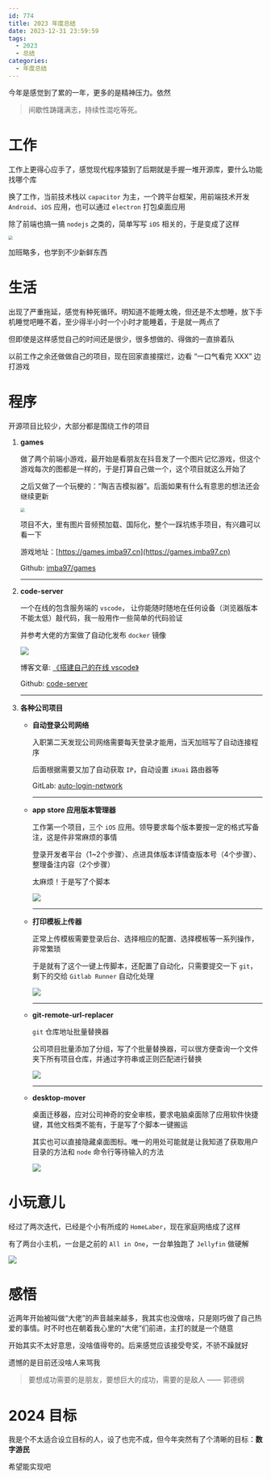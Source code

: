 ```yaml
---
id: 774
title: 2023 年度总结
date: 2023-12-31 23:59:59
tags:
  - 2023
  - 总结
categories:
  - 年度总结
---
```


今年是感觉到了累的一年，更多的是精神压力。依然

> 间歇性踌躇满志，持续性混吃等死。

# 工作

工作上更得心应手了，感觉现代程序猿到了后期就是手握一堆开源库，要什么功能找哪个库

换了工作，当前技术栈以 `capacitor` 为主，一个跨平台框架，用前端技术开发 `Android`、`iOS` 应用，也可以通过 `electron` 打包桌面应用

除了前端也搞一搞 `nodejs` 之类的，简单写写 `iOS` 相关的，于是变成了这样

<img src="https://imba97.cn/uploads/2023/12/report-2023-1.png" style="zoom:50%;" />

加班略多，也学到不少新鲜东西

# 生活

出现了严重拖延，感觉有种死循环。明知道不能睡太晚，但还是不太想睡，放下手机睡觉吧睡不着，至少得半小时一个小时才能睡着，于是就一两点了

但即使是这样感觉自己的时间还是很少，很多想做的、得做的一直排着队

以前工作之余还做做自己的项目，现在回家直接摆烂，边看 “一口气看完 XXX” 边打游戏

# 程序

开源项目比较少，大部分都是围绕工作的项目

1. **games**

   做了两个前端小游戏，最开始是看朋友在抖音发了一个图片记忆游戏，但这个游戏每次的图都是一样的，于是打算自己做一个，这个项目就这么开始了

   之后又做了一个玩梗的：“陶吉吉模拟器”。后面如果有什么有意思的想法还会继续更新

   <img src="https://imba97.cn/uploads/2023/12/report-2023-2.png" style="zoom:50%;" />

   项目不大，里有图片音频预加载、国际化，整个一踩坑练手项目，有兴趣可以看一下

   游戏地址：[https://games.imba97.cn](https://games.imba97.cn)

   Github: [imba97/games](https://github.com/imba97/games)

   ---

2. **code-server**

   一个在线的包含服务端的 `vscode`， 让你能随时随地在任何设备（浏览器版本不能太低）敲代码，我一般用作一些简单的代码验证

   并参考大佬的方案做了自动化发布 `docker` 镜像

   ![](https://imba97.cn/uploads/2023/04/code-server-1.png)

   博客文章: [《搭建自己的在线 vscode》](https://imba97.cn/archives/762/)

   Github: [code-server](https://github.com/imba97/code-server)

   ---

3. **各种公司项目**

   - **自动登录公司网络**

     入职第二天发现公司网络需要每天登录才能用，当天加班写了自动连接程序

     后面根据需要又加了自动获取 `IP`，自动设置 `iKuai` 路由器等

     GitLab: [auto-login-network](https://repo.rydeen.com.cn/imba97/auto-login-network)

     ---

   - **app store 应用版本管理器**

     工作第一个项目，三个 `iOS` 应用。领导要求每个版本要按一定的格式写备注，这是件非常麻烦的事情

     登录开发者平台（1~2个步骤）、点进具体版本详情查版本号（4个步骤）、整理备注内容（2个步骤）

     太麻烦！于是写了个脚本

     ![](https://imba97.cn/uploads/2023/12/report-2023-3.png)

     ---

   - **打印模板上传器**

     正常上传模板需要登录后台、选择相应的配置、选择模板等一系列操作，非常繁琐

     于是就有了这个一键上传脚本，还配置了自动化，只需要提交一下 `git`，剩下的交给 `Gitlab Runner` 自动化处理

     ![](https://imba97.cn/uploads/2023/12/report-2023-4.png)

     ---

   - **git-remote-url-replacer**

     `git` 仓库地址批量替换器

     公司项目批量添加了分组，写了个批量替换器，可以很方便查询一个文件夹下所有项目仓库，并通过字符串或正则匹配进行替换

     ![](https://imba97.cn/uploads/2023/12/report-2023-5.png)

     ---

   - **desktop-mover**

     桌面迁移器，应对公司神奇的安全审核，要求电脑桌面除了应用软件快捷键，其他文档类不能有，于是写了个脚本一键搬运

     其实也可以直接隐藏桌面图标。唯一的用处可能就是让我知道了获取用户目录的方法和 `node` 命令行等待输入的方法

     ![](https://imba97.cn/uploads/2023/12/report-2023-6.png)

# 小玩意儿

经过了两次迭代，已经是个小有所成的 `HomeLaber`，现在家庭网络成了这样

有了两台小主机，一台是之前的 `All in One`，一台单独跑了 `Jellyfin` 做硬解

![](https://imba97.cn/uploads/2023/12/report-2023-7.png)

# 感悟

近两年开始被叫做“大佬”的声音越来越多，我其实也没做啥，只是刚巧做了自己热爱的事情。时不时也在朝着我心里的“大佬”们前进，主打的就是一个随意

开始其实不太好意思，没啥值得夸的。后来感觉应该接受夸奖，不骄不躁就好

遗憾的是目前还没啥人来骂我

> 要想成功需要的是朋友，要想巨大的成功，需要的是敌人 —— 郭德纲

# 2024 目标

我是个不太适合设立目标的人，设了也完不成，但今年突然有了个清晰的目标：**数字游民**

希望能实现吧
